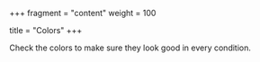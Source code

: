 +++
fragment = "content"
weight = 100

title = "Colors"
+++

Check the colors to make sure they look good in every condition.
